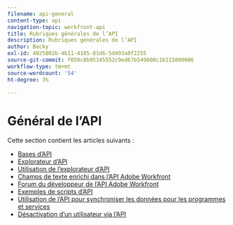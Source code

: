 ```yaml
---
filename: api-general
content-type: api
navigation-topic: workfront-api
title: Rubriques générales de l’API
description: Rubriques générales de l’API
author: Becky
exl-id: 4025002b-4b11-4105-81d6-5d493a0f2255
source-git-commit: f050c8b95145552c9ed67b549608c16115000606
workflow-type: tm+mt
source-wordcount: '54'
ht-degree: 3%

---
```



# Général de l’API

Cette section contient les articles suivants :

* [Bases d’API](../../wf-api/general/api-basics.md)
* [Explorateur d’API](../../wf-api/general/api-explorer.md)
* [Utilisation de l’explorateur d’API](../../wf-api/general/using-api-explorer.md)
* [Champs de texte enrichi dans l’API Adobe Workfront](../../wf-api/general/rich-text-field-api.md)
* [Forum du développeur de l’API Adobe Workfront](../../wf-api/general/api-developer-forum.md)
* [Exemples de scripts d’API](../../wf-api/general/api-example-scripts.md)
* [Utilisation de l’API pour synchroniser les données pour les programmes et services](../../wf-api/general/api-sync-data.md)
* [Désactivation d’un utilisateur via l’API](../../wf-api/general/deactivate-user-api.md)
<!--
* [Projects API](../../wf-api/general/projects-api.md)
-->
